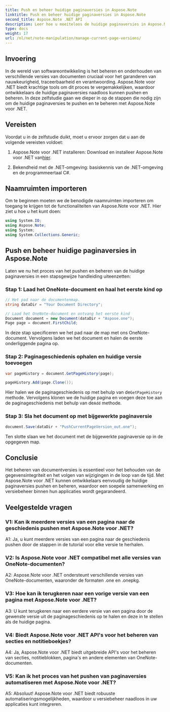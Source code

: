 ```yaml
---
title: Push en beheer huidige paginaversies in Aspose.Note
linktitle: Push en beheer huidige paginaversies in Aspose.Note
second_title: Aspose.Note .NET API
description: Leer hoe u moeiteloos de huidige paginaversies in Aspose.Note voor .NET kunt pushen en beheren. Verbeter het versiebeheer en de samenwerking van documenten.
type: docs
weight: 17
url: /nl/net/note-manipulation/manage-current-page-versions/
---
```

## Invoering

In de wereld van softwareontwikkeling is het beheren en onderhouden van verschillende versies van documenten cruciaal voor het garanderen van nauwkeurigheid, traceerbaarheid en verantwoording. Aspose.Note voor .NET biedt krachtige tools om dit proces te vergemakkelijken, waardoor ontwikkelaars de huidige paginaversies naadloos kunnen pushen en beheren. In deze zelfstudie gaan we dieper in op de stappen die nodig zijn om de huidige paginaversies te pushen en te beheren met Aspose.Note voor .NET.

## Vereisten

Voordat u in de zelfstudie duikt, moet u ervoor zorgen dat u aan de volgende vereisten voldoet:

1. Aspose.Note voor .NET installeren: Download en installeer Aspose.Note voor .NET van[hier](https://releases.aspose.com/note/net/).

2. Bekendheid met de .NET-omgeving: basiskennis van de .NET-omgeving en de programmeertaal C#.

## Naamruimten importeren

Om te beginnen moeten we de benodigde naamruimten importeren om toegang te krijgen tot de functionaliteiten van Aspose.Note voor .NET. Hier ziet u hoe u het kunt doen:

```csharp
using System.IO;
using Aspose.Note;
using System;
using System.Collections.Generic;
```

## Push en beheer huidige paginaversies in Aspose.Note

Laten we nu het proces van het pushen en beheren van de huidige paginaversies in een stapsgewijze handleiding uiteenzetten:

### Stap 1: Laad het OneNote-document en haal het eerste kind op

```csharp
// Het pad naar de documentenmap.
string dataDir = "Your Document Directory";

// Laad het OneNote-document en ontvang het eerste kind
Document document = new Document(dataDir + "Aspose.one");
Page page = document.FirstChild;
```

In deze stap specificeren we het pad naar de map met ons OneNote-document. Vervolgens laden we het document en halen de eerste onderliggende pagina op.

### Stap 2: Paginageschiedenis ophalen en huidige versie toevoegen

```csharp
var pageHistory = document.GetPageHistory(page);

pageHistory.Add(page.Clone());
```

 Hier halen we de paginageschiedenis op met behulp van de`GetPageHistory` methode. Vervolgens klonen we de huidige pagina en voegen deze toe aan de paginageschiedenis met behulp van de`Add` methode.

### Stap 3: Sla het document op met bijgewerkte paginaversie

```csharp
document.Save(dataDir + "PushCurrentPageVersion_out.one");
```

Ten slotte slaan we het document met de bijgewerkte paginaversie op in de opgegeven map.

## Conclusie

Het beheren van documentversies is essentieel voor het behouden van de gegevensintegriteit en het volgen van wijzigingen in de loop van de tijd. Met Aspose.Note voor .NET kunnen ontwikkelaars eenvoudig de huidige paginaversies pushen en beheren, waardoor een soepele samenwerking en versiebeheer binnen hun applicaties wordt gegarandeerd.

## Veelgestelde vragen

### V1: Kan ik meerdere versies van een pagina naar de geschiedenis pushen met Aspose.Note voor .NET?

A1: Ja, u kunt meerdere versies van een pagina naar de geschiedenis pushen door de stappen in de tutorial voor elke versie te herhalen.

### V2: Is Aspose.Note voor .NET compatibel met alle versies van OneNote-documenten?

A2: Aspose.Note voor .NET ondersteunt verschillende versies van OneNote-documenten, waaronder de formaten .one en .onepkg.

### V3: Hoe kan ik terugkeren naar een vorige versie van een pagina met Aspose.Note voor .NET?

A3: U kunt terugkeren naar een eerdere versie van een pagina door de gewenste versie uit de paginageschiedenis op te halen en deze in te stellen als de huidige pagina.

### V4: Biedt Aspose.Note voor .NET API's voor het beheren van secties en notitieboekjes?

A4: Ja, Aspose.Note voor .NET biedt uitgebreide API's voor het beheren van secties, notitieblokken, pagina's en andere elementen van OneNote-documenten.

### V5: Kan ik het proces van het pushen van paginaversies automatiseren met Aspose.Note voor .NET?

A5: Absoluut! Aspose.Note voor .NET biedt robuuste automatiseringsmogelijkheden, waardoor u versiebeheer naadloos in uw applicaties kunt integreren.
